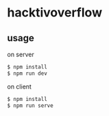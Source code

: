 # hacktivoverflow

## usage 
on server
```javascript
$ npm install
$ npm run dev
```

on client
```javascript
$ npm install
$ npm run serve
```
